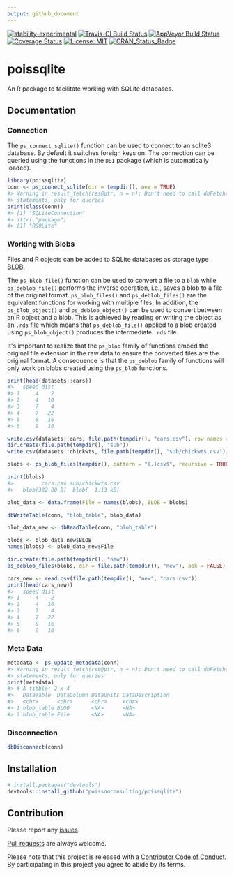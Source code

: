 ```yaml
---
output: github_document
---
```


<!-- README.md is generated from README.Rmd. Please edit that file -->

[![stability-experimental](https://img.shields.io/badge/stability-experimental-orange.svg)](https://github.com/joethorley/stability-badges#experimental)
[![Travis-CI Build Status](https://travis-ci.org/poissonconsulting/poissqlite.svg?branch=master)](https://travis-ci.org/poissonconsulting/poissqlite)
[![AppVeyor Build Status](https://ci.appveyor.com/api/projects/status/github/poissonconsulting/poissqlite?branch=master&svg=true)](https://ci.appveyor.com/project/poissonconsulting/poissqlite)
[![Coverage Status](https://img.shields.io/codecov/c/github/poissonconsulting/poissqlite/master.svg)](https://codecov.io/github/poissonconsulting/poissqlite?branch=master)
[![License: MIT](https://img.shields.io/badge/License-MIT-blue.svg)](https://opensource.org/licenses/MIT)
[![CRAN_Status_Badge](http://www.r-pkg.org/badges/version/poissqlite)](https://cran.r-project.org/package=poissqlite)



# poissqlite

An R package to facilitate working with SQLite databases.

## Documentation

### Connection

The `ps_connect_sqlite()` function can be used to connect to an sqlite3 database.
By default it switches foreign keys on.
The connection can be queried using the functions in the `DBI` package (which is automatically loaded).


```r
library(poissqlite)
conn <- ps_connect_sqlite(dir = tempdir(), new = TRUE)
#> Warning in result_fetch(res@ptr, n = n): Don't need to call dbFetch() for
#> statements, only for queries
print(class(conn))
#> [1] "SQLiteConnection"
#> attr(,"package")
#> [1] "RSQLite"
```

### Working with Blobs

Files and R objects can be added to SQLite databases as storage type [BLOB](https://sqlite.org/datatype3.html).

The `ps_blob_file()` function can be used to convert a file to a `blob` while `ps_deblob_file()` performs the inverse operation, i.e., saves a blob to a file of the original format. `ps_blob_files()` and  `ps_deblob_files()` are the equivalent functions for working with multiple files.
In addition, the `ps_blob_object()` and `ps_deblob_object()` can be used to convert between an R object and a blob. This is achieved by reading or writing the object as an `.rds` file which means that `ps_deblob_file()` applied to a blob created using `ps_blob_object()` produces the intermediate `.rds` file.

It's important to realize that the `ps_blob` family of functions embed the original file extension in the raw data to ensure the converted files are the original format. A consequence is that the `ps_deblob` family of functions will only work on blobs created using the `ps_blob` functions.


```r
print(head(datasets::cars))
#>   speed dist
#> 1     4    2
#> 2     4   10
#> 3     7    4
#> 4     7   22
#> 5     8   16
#> 6     9   10

write.csv(datasets::cars, file.path(tempdir(), "cars.csv"), row.names = FALSE)
dir.create(file.path(tempdir(), "sub"))
write.csv(datasets::chickwts, file.path(tempdir(), "sub/chickwts.csv"), row.names = FALSE)

blobs <- ps_blob_files(tempdir(), pattern = "[.]csv$", recursive = TRUE)

print(blobs)
#>         cars.csv sub/chickwts.csv 
#>   blob[382.00 B]  blob[  1.13 kB]

blob_data <- data.frame(File = names(blobs), BLOB = blobs)

dbWriteTable(conn, "blob_table", blob_data)

blob_data_new <- dbReadTable(conn, "blob_table")

blobs <- blob_data_new$BLOB
names(blobs) <- blob_data_new$File 

dir.create(file.path(tempdir(), "new"))
ps_deblob_files(blobs, dir = file.path(tempdir(), "new"), ask = FALSE)

cars_new <- read.csv(file.path(tempdir(), "new", "cars.csv")) 
print(head(cars_new))
#>   speed dist
#> 1     4    2
#> 2     4   10
#> 3     7    4
#> 4     7   22
#> 5     8   16
#> 6     9   10
```

### Meta Data

```r
metadata <- ps_update_metadata(conn)
#> Warning in result_fetch(res@ptr, n = n): Don't need to call dbFetch() for
#> statements, only for queries
print(metadata)
#> # A tibble: 2 x 4
#>   DataTable  DataColumn DataUnits DataDescription
#>   <chr>      <chr>      <chr>     <chr>          
#> 1 blob_table BLOB       <NA>      <NA>           
#> 2 blob_table File       <NA>      <NA>
```

### Disconnection


```r
dbDisconnect(conn)
```


## Installation


```r
# install.packages("devtools")
devtools::install_github("poissonconsulting/poissqlite")
```

## Contribution

Please report any [issues](https://github.com/poissonconsulting/poissqlite/issues).

[Pull requests](https://github.com/poissonconsulting/poissqlite/pulls) are always welcome.

Please note that this project is released with a [Contributor Code of Conduct](https://github.com/poissonconsulting/poissqlite/blob/master/CONDUCT.md). 
By participating in this project you agree to abide by its terms.
